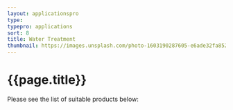 ```yaml
---
layout: applicationspro
type: 
typepro: applications
sort: 8
title: Water Treatment
thumbnail: https://images.unsplash.com/photo-1603190287605-e6ade32fa852?ixlib=rb-1.2.1&ixid=MnwxMjA3fDB8MHxwaG90by1wYWdlfHx8fGVufDB8fHx8&auto=format&fit=crop&w=1770&q=80
---
```

# {{page.title}}

Please see the list of suitable products below: